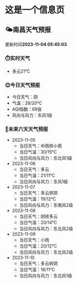 # 这是一个信息页 
## 🌤️**南昌**天气预报
更新时间**2023-11-04 05:45:03**
### ⏱️实时天气
- 多云21℃
### 😊今日天气预报
- 今日天气：阴
- 气温：28/20℃
- AQI指数：69良
- 风向与风力：东风1级
### 🤩未来六天天气预报
- 2023-11-05
  - 当日天气：中雨转小雨
  - 当日气温：30/15℃
  - 当日风向与风力：东北风1级
- 2023-11-06
  - 当日天气：多云
  - 当日气温：21/11℃
  - 当日风向与风力：东风1级
- 2023-11-07
  - 当日天气：多云转阴
  - 当日气温：19/12℃
  - 当日风向与风力：东南风2级
- 2023-11-08
  - 当日天气：阴转多云
  - 当日气温：20/14℃
  - 当日风向与风力：东北风2级
- 2023-11-09
  - 当日天气：小雨
  - 当日气温：20/12℃
  - 当日风向与风力：东北风2级
- 2023-11-10
  - 当日天气：多云转阴
  - 当日气温：18/11℃
  - 当日风向与风力：东北风1级


